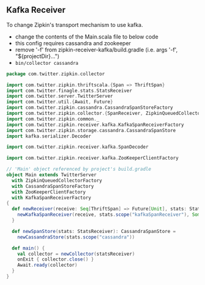 ## Kafka Receiver

To change Zipkin's transport mechanism to use kafka.
 * change the contents of the Main.scala file to below code
 * this config requires cassandra and zookeeper
 * remove '-f' from zipkin-receiver-kafka/build.gradle (i.e. args '-f', "${projectDir}...")
 * ```bin/collector cassandra```


```scala
package com.twitter.zipkin.collector

import com.twitter.zipkin.thriftscala.{Span => ThriftSpan}
import com.twitter.finagle.stats.StatsReceiver
import com.twitter.server.TwitterServer
import com.twitter.util.{Await, Future}
import com.twitter.zipkin.cassandra.CassandraSpanStoreFactory
import com.twitter.zipkin.collector.{SpanReceiver, ZipkinQueuedCollectorFactory}
import com.twitter.zipkin.common._
import com.twitter.zipkin.receiver.kafka.KafkaSpanReceiverFactory
import com.twitter.zipkin.storage.cassandra.CassandraSpanStore
import kafka.serializer.Decoder

import com.twitter.zipkin.receiver.kafka.SpanDecoder

import com.twitter.zipkin.receiver.kafka.ZooKeeperClientFactory

// 'Main' object referenced by project's build.gradle
object Main extends TwitterServer
  with ZipkinQueuedCollectorFactory
  with CassandraSpanStoreFactory
  with ZooKeeperClientFactory
  with KafkaSpanReceiverFactory
{
  def newReceiver(receive: Seq[ThriftSpan] => Future[Unit], stats: StatsReceiver): SpanReceiver = {
    newKafkaSpanReceiver(receive, stats.scope("kafkaSpanReceiver"), Some(new SpanDecoder()), new SpanDecoder())
  }

  def newSpanStore(stats: StatsReceiver): CassandraSpanStore =
    newCassandraStore(stats.scope("cassandra"))

  def main() {
    val collector = newCollector(statsReceiver)
    onExit { collector.close() }
    Await.ready(collector)
  }
}
```